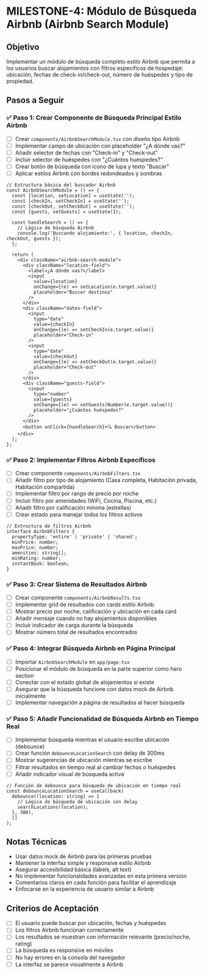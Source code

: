# MILESTONE-4: Módulo de Búsqueda Airbnb (Airbnb Search Module)

## Objetivo
Implementar un módulo de búsqueda completo estilo Airbnb que permita a los usuarios buscar alojamientos con filtros específicos de hospedaje: ubicación, fechas de check-in/check-out, número de huéspedes y tipo de propiedad.

## Pasos a Seguir

### ✅ Paso 1: Crear Componente de Búsqueda Principal Estilo Airbnb
- [ ] Crear `components/AirbnbSearchModule.tsx` con diseño tipo Airbnb
- [ ] Implementar campo de ubicación con placeholder "¿A dónde vas?"
- [ ] Añadir selector de fechas con "Check-in" y "Check-out"
- [ ] Incluir selector de huéspedes con "¿Cuántos huéspedes?"
- [ ] Crear botón de búsqueda con icono de lupa y texto "Buscar"
- [ ] Aplicar estilos Airbnb con bordes redondeados y sombras

```tsx
// Estructura básica del buscador Airbnb
const AirbnbSearchModule = () => {
  const [location, setLocation] = useState('');
  const [checkIn, setCheckIn] = useState('');
  const [checkOut, setCheckOut] = useState('');
  const [guests, setGuests] = useState(1);
  
  const handleSearch = () => {
    // Lógica de búsqueda Airbnb
    console.log('Buscando alojamiento:', { location, checkIn, checkOut, guests });
  };
  
  return (
    <div className="airbnb-search-module">
      <div className="location-field">
        <label>¿A dónde vas?</label>
        <input 
          value={location}
          onChange={(e) => setLocation(e.target.value)}
          placeholder="Buscar destinos"
        />
      </div>
      <div className="dates-field">
        <input 
          type="date"
          value={checkIn}
          onChange={(e) => setCheckIn(e.target.value)}
          placeholder="Check-in"
        />
        <input 
          type="date"
          value={checkOut}
          onChange={(e) => setCheckOut(e.target.value)}
          placeholder="Check-out"
        />
      </div>
      <div className="guests-field">
        <input 
          type="number"
          value={guests}
          onChange={(e) => setGuests(Number(e.target.value))}
          placeholder="¿Cuántos huéspedes?"
        />
      </div>
      <button onClick={handleSearch}>🔍 Buscar</button>
    </div>
  );
};
```

### ✅ Paso 2: Implementar Filtros Airbnb Específicos
- [ ] Crear componente `components/AirbnbFilters.tsx`
- [ ] Añadir filtro por tipo de alojamiento (Casa completa, Habitación privada, Habitación compartida)
- [ ] Implementar filtro por rango de precio por noche
- [ ] Incluir filtro por amenidades (WiFi, Cocina, Piscina, etc.)
- [ ] Añadir filtro por calificación mínima (estrellas)
- [ ] Crear estado para manejar todos los filtros activos

```tsx
// Estructura de filtros Airbnb
interface AirbnbFilters {
  propertyType: 'entire' | 'private' | 'shared';
  minPrice: number;
  maxPrice: number;
  amenities: string[];
  minRating: number;
  instantBook: boolean;
}
```

### ✅ Paso 3: Crear Sistema de Resultados Airbnb
- [ ] Crear componente `components/AirbnbResults.tsx`
- [ ] Implementar grid de resultados con cards estilo Airbnb
- [ ] Mostrar precio por noche, calificación y ubicación en cada card
- [ ] Añadir mensaje cuando no hay alojamientos disponibles
- [ ] Incluir indicador de carga durante la búsqueda
- [ ] Mostrar número total de resultados encontrados

### ✅ Paso 4: Integrar Búsqueda Airbnb en Página Principal
- [ ] Importar `AirbnbSearchModule` en `app/page.tsx`
- [ ] Posicionar el módulo de búsqueda en la parte superior como hero section
- [ ] Conectar con el estado global de alojamientos si existe
- [ ] Asegurar que la búsqueda funcione con datos mock de Airbnb inicialmente
- [ ] Implementar navegación a página de resultados al hacer búsqueda

### ✅ Paso 5: Añadir Funcionalidad de Búsqueda Airbnb en Tiempo Real
- [ ] Implementar búsqueda mientras el usuario escribe ubicación (debounce)
- [ ] Crear función `debounceLocationSearch` con delay de 300ms
- [ ] Mostrar sugerencias de ubicación mientras se escribe
- [ ] Filtrar resultados en tiempo real al cambiar fechas o huéspedes
- [ ] Añadir indicador visual de búsqueda activa

```tsx
// Función de debounce para búsqueda de ubicación en tiempo real
const debounceLocationSearch = useCallback(
  debounce((location: string) => {
    // Lógica de búsqueda de ubicación con delay
    searchLocations(location);
  }, 300),
  []
);
```

## Notas Técnicas
- Usar datos mock de Airbnb para las primeras pruebas
- Mantener la interfaz simple y responsive estilo Airbnb
- Asegurar accesibilidad básica (labels, alt text)
- No implementar funcionalidades avanzadas en esta primera versión
- Comentarios claros en cada función para facilitar el aprendizaje
- Enfocarse en la experiencia de usuario similar a Airbnb

## Criterios de Aceptación
- [ ] El usuario puede buscar por ubicación, fechas y huéspedes
- [ ] Los filtros Airbnb funcionan correctamente
- [ ] Los resultados se muestran con información relevante (precio/noche, rating)
- [ ] La búsqueda es responsive en móviles
- [ ] No hay errores en la consola del navegador
- [ ] La interfaz se parece visualmente a Airbnb
